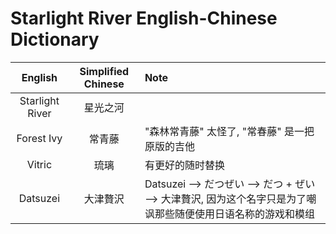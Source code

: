 # Starlight River English-Chinese Dictionary

| English | Simplified Chinese | Note |
| :---: | :---: | :--- |
| Starlight River | 星光之河 |  |
| Forest Ivy | 常青藤 | "森林常青藤" 太怪了, "常春藤" 是一把原版的吉他 |
| Vitric | 琉璃 | 有更好的随时替换 |
| Datsuzei | 大津贅沢 | Datsuzei --> だつぜい --> だつ + ぜい --> 大津贅沢, 因为这个名字只是为了嘲讽那些随便使用日语名称的游戏和模组 |